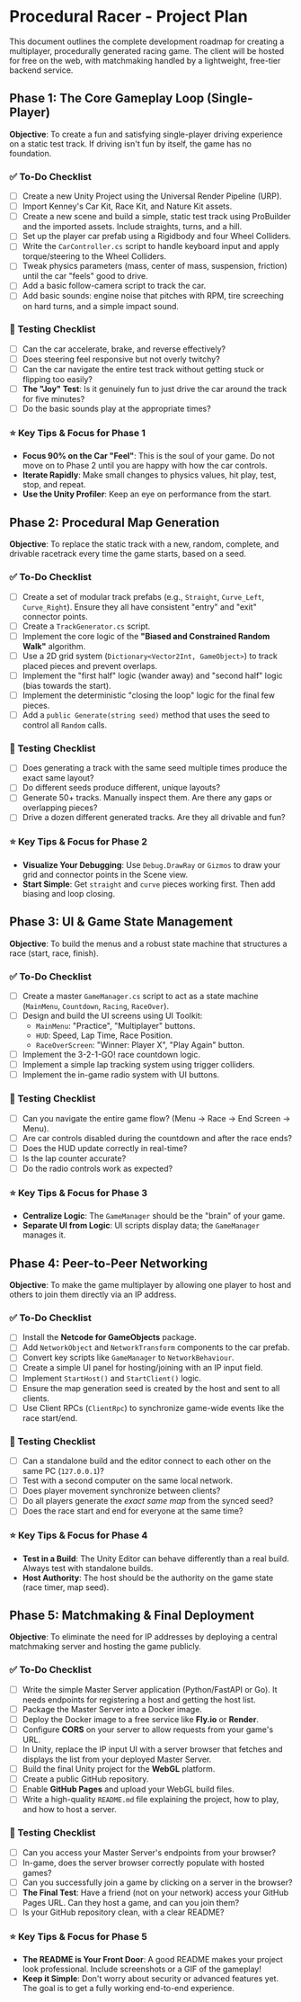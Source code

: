 # Procedural Racer - Project Plan

This document outlines the complete development roadmap for creating a multiplayer, procedurally generated racing game. The client will be hosted for free on the web, with matchmaking handled by a lightweight, free-tier backend service.

## Phase 1: The Core Gameplay Loop (Single-Player)

**Objective**: To create a fun and satisfying single-player driving experience on a static test track. If driving isn't fun by itself, the game has no foundation.

### ✅ To-Do Checklist

- [ ] Create a new Unity Project using the Universal Render Pipeline (URP).
- [ ] Import Kenney's Car Kit, Race Kit, and Nature Kit assets.
- [ ] Create a new scene and build a simple, static test track using ProBuilder and the imported assets. Include straights, turns, and a hill.
- [ ] Set up the player car prefab using a Rigidbody and four Wheel Colliders.
- [ ] Write the `CarController.cs` script to handle keyboard input and apply torque/steering to the Wheel Colliders.
- [ ] Tweak physics parameters (mass, center of mass, suspension, friction) until the car "feels" good to drive.
- [ ] Add a basic follow-camera script to track the car.
- [ ] Add basic sounds: engine noise that pitches with RPM, tire screeching on hard turns, and a simple impact sound.

### 🧪 Testing Checklist

- [ ] Can the car accelerate, brake, and reverse effectively?
- [ ] Does steering feel responsive but not overly twitchy?
- [ ] Can the car navigate the entire test track without getting stuck or flipping too easily?
- [ ] **The "Joy" Test**: Is it genuinely fun to just drive the car around the track for five minutes?
- [ ] Do the basic sounds play at the appropriate times?

### ⭐ Key Tips & Focus for Phase 1

- **Focus 90% on the Car "Feel"**: This is the soul of your game. Do not move on to Phase 2 until you are happy with how the car controls.
- **Iterate Rapidly**: Make small changes to physics values, hit play, test, stop, and repeat.
- **Use the Unity Profiler**: Keep an eye on performance from the start.

## Phase 2: Procedural Map Generation

**Objective**: To replace the static track with a new, random, complete, and drivable racetrack every time the game starts, based on a seed.

### ✅ To-Do Checklist

- [ ] Create a set of modular track prefabs (e.g., `Straight`, `Curve_Left`, `Curve_Right`). Ensure they all have consistent "entry" and "exit" connector points.
- [ ] Create a `TrackGenerator.cs` script.
- [ ] Implement the core logic of the **"Biased and Constrained Random Walk"** algorithm.
- [ ] Use a 2D grid system (`Dictionary<Vector2Int, GameObject>`) to track placed pieces and prevent overlaps.
- [ ] Implement the "first half" logic (wander away) and "second half" logic (bias towards the start).
- [ ] Implement the deterministic "closing the loop" logic for the final few pieces.
- [ ] Add a `public Generate(string seed)` method that uses the seed to control all `Random` calls.

### 🧪 Testing Checklist

- [ ] Does generating a track with the same seed multiple times produce the exact same layout?
- [ ] Do different seeds produce different, unique layouts?
- [ ] Generate 50+ tracks. Manually inspect them. Are there any gaps or overlapping pieces?
- [ ] Drive a dozen different generated tracks. Are they all drivable and fun?

### ⭐ Key Tips & Focus for Phase 2

- **Visualize Your Debugging**: Use `Debug.DrawRay` or `Gizmos` to draw your grid and connector points in the Scene view.
- **Start Simple**: Get `straight` and `curve` pieces working first. Then add biasing and loop closing.

## Phase 3: UI & Game State Management

**Objective**: To build the menus and a robust state machine that structures a race (start, race, finish).

### ✅ To-Do Checklist

- [ ] Create a master `GameManager.cs` script to act as a state machine (`MainMenu`, `Countdown`, `Racing`, `RaceOver`).
- [ ] Design and build the UI screens using UI Toolkit:
  - `MainMenu`: "Practice", "Multiplayer" buttons.
  - `HUD`: Speed, Lap Time, Race Position.
  - `RaceOverScreen`: "Winner: Player X", "Play Again" button.
- [ ] Implement the 3-2-1-GO! race countdown logic.
- [ ] Implement a simple lap tracking system using trigger colliders.
- [ ] Implement the in-game radio system with UI buttons.

### 🧪 Testing Checklist

- [ ] Can you navigate the entire game flow? (Menu -> Race -> End Screen -> Menu).
- [ ] Are car controls disabled during the countdown and after the race ends?
- [ ] Does the HUD update correctly in real-time?
- [ ] Is the lap counter accurate?
- [ ] Do the radio controls work as expected?

### ⭐ Key Tips & Focus for Phase 3

- **Centralize Logic**: The `GameManager` should be the "brain" of your game.
- **Separate UI from Logic**: UI scripts display data; the `GameManager` manages it.

## Phase 4: Peer-to-Peer Networking

**Objective**: To make the game multiplayer by allowing one player to host and others to join them directly via an IP address.

### ✅ To-Do Checklist

- [ ] Install the **Netcode for GameObjects** package.
- [ ] Add `NetworkObject` and `NetworkTransform` components to the car prefab.
- [ ] Convert key scripts like `GameManager` to `NetworkBehaviour`.
- [ ] Create a simple UI panel for hosting/joining with an IP input field.
- [ ] Implement `StartHost()` and `StartClient()` logic.
- [ ] Ensure the map generation seed is created by the host and sent to all clients.
- [ ] Use Client RPCs (`ClientRpc`) to synchronize game-wide events like the race start/end.

### 🧪 Testing Checklist

- [ ] Can a standalone build and the editor connect to each other on the same PC (`127.0.0.1`)?
- [ ] Test with a second computer on the same local network.
- [ ] Does player movement synchronize between clients?
- [ ] Do all players generate the *exact same map* from the synced seed?
- [ ] Does the race start and end for everyone at the same time?

### ⭐ Key Tips & Focus for Phase 4

- **Test in a Build**: The Unity Editor can behave differently than a real build. Always test with standalone builds.
- **Host Authority**: The host should be the authority on the game state (race timer, map seed).

## Phase 5: Matchmaking & Final Deployment

**Objective**: To eliminate the need for IP addresses by deploying a central matchmaking server and hosting the game publicly.

### ✅ To-Do Checklist

- [ ] Write the simple Master Server application (Python/FastAPI or Go). It needs endpoints for registering a host and getting the host list.
- [ ] Package the Master Server into a Docker image.
- [ ] Deploy the Docker image to a free service like **Fly.io** or **Render**.
- [ ] Configure **CORS** on your server to allow requests from your game's URL.
- [ ] In Unity, replace the IP input UI with a server browser that fetches and displays the list from your deployed Master Server.
- [ ] Build the final Unity project for the **WebGL** platform.
- [ ] Create a public GitHub repository.
- [ ] Enable **GitHub Pages** and upload your WebGL build files.
- [ ] Write a high-quality `README.md` file explaining the project, how to play, and how to host a server.

### 🧪 Testing Checklist

- [ ] Can you access your Master Server's endpoints from your browser?
- [ ] In-game, does the server browser correctly populate with hosted games?
- [ ] Can you successfully join a game by clicking on a server in the browser?
- [ ] **The Final Test**: Have a friend (not on your network) access your GitHub Pages URL. Can they host a game, and can you join them?
- [ ] Is your GitHub repository clean, with a clear README?

### ⭐ Key Tips & Focus for Phase 5

- **The README is Your Front Door**: A good README makes your project look professional. Include screenshots or a GIF of the gameplay!
- **Keep it Simple**: Don't worry about security or advanced features yet. The goal is to get a fully working end-to-end experience.